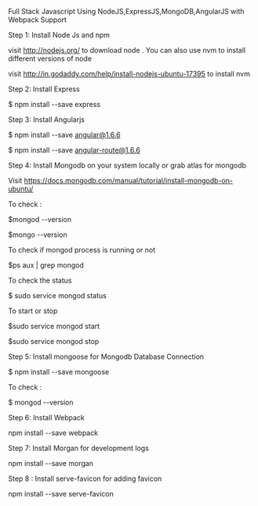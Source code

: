 
Full Stack Javascript Using NodeJS,ExpressJS,MongoDB,AngularJS with Webpack Support

Step 1: Install Node Js and npm

visit http://nodejs.org/ to download node . You can also use nvm to install different versions of node

visit http://in.godaddy.com/help/install-nodejs-ubuntu-17395 to install nvm

Step 2: Install Express 

$ npm install --save express

Step 3: Install Angularjs

$ npm install --save angular@1.6.6

$ npm install --save angular-route@1.6.6

Step 4: Install Mongodb on your system locally or grab atlas for mongodb

Visit https://docs.mongodb.com/manual/tutorial/install-mongodb-on-ubuntu/

To check :

$mongod --version

$mongo --version

To check if mongod process is running or not 

$ps aux | grep mongod

To check the status 

$ sudo service mongod status 

To start or stop 

$sudo service mongod start 

$sudo service mongod stop

Step 5: Install mongoose for Mongodb Database Connection

$ npm install --save mongoose

To check :

$ mongod --version

Step 6: Install Webpack

npm install --save webpack

Step 7: Install Morgan for development logs 

npm install --save morgan

Step 8 : Install serve-favicon for adding favicon

npm install --save serve-favicon